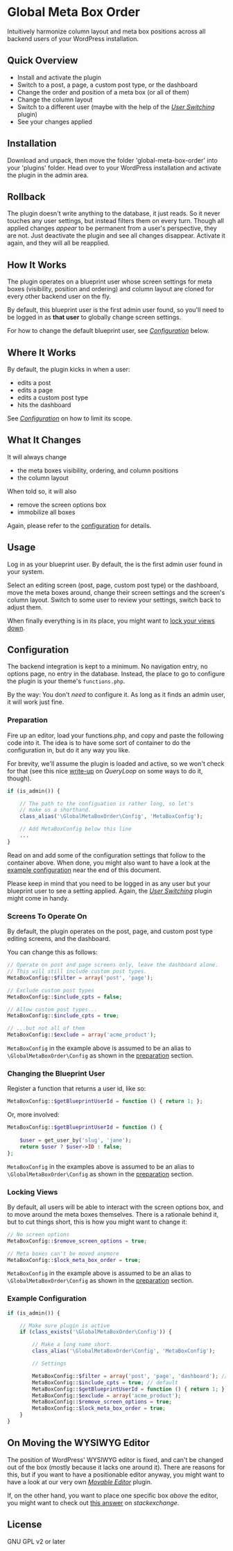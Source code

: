# Global Meta Box Order

Intuitively harmonize column layout and meta box positions across all backend users of your WordPress installation.  

## Quick Overview

* Install and activate the plugin
* Switch to a post, a page, a custom post type, or the dashboard
* Change the order and position of a meta box (or all of them)
* Change the column layout
* Switch to a different user (maybe with the help of the [_User Switching_](https://wordpress.org/plugins/user-switching/) plugin)
* See your changes applied   

## Installation

Download and unpack, then move the folder 'global-meta-box-order' into your 'plugins' folder. Head over to your WordPress installation and activate the plugin in the admin area.

## Rollback

The plugin doesn't write anything to the database, it just reads. So it never touches any user settings, but instead filters them on every turn. Though all applied changes _appear_ to be permanent from a user's perspective, they are not. Just deactivate the plugin and see all changes disappear. Activate it again, and they will all be reapplied.  

## How It Works

The plugin operates on a blueprint user whose screen settings for meta boxes (visibility, position and ordering) and column layout are cloned for every other backend user on the fly.

By default, this blueprint user is the first admin user found, so you'll need to be logged in as **that user** to globally change screen settings.   

For how to change the default blueprint user, see [_Configuration_](#configuration) below.

## Where It Works 

By default, the plugin kicks in when a user:

* edits a post
* edits a page
* edits a custom post type
* hits the dashboard

See [_Configuration_](#configuration) on how to limit its scope.

## What It Changes

It will always change

* the meta boxes visibility, ordering, and column positions
* the column layout

When told so, it will also

* remove the screen options box
* immobilize all boxes

Again, please refer to the [configuration](#configuration) for details.   

## Usage

Log in as your blueprint user. By default, the is the first admin user found in your system.   

Select an editing screen (post, page, custom post type) or the dashboard, move the meta boxes around, change their screen settings and the screen's column layout. Switch to some user to review your settings, switch back to adjust them.

When finally everything is in its place, you might want to [lock your views down](#locking_views). 

## <a id="configuration"></a>Configuration

The backend integration is kept to a minimum. No navigation entry, no options page, no entry in the database. Instead, the place to go to configure the plugin is your theme's `functions.php`.

By the way: You don't _need_ to configure it. As long as it finds an admin user, it will work just fine.

### <a id="preparation"></a>Preparation

Fire up an editor, load your functions.php, and copy and paste the following code into it. The idea is to have some sort of container to do the configuration in, but do it any way you like.

For brevity, we'll assume the plugin is loaded and active, so we won't check for that (see this nice [write-up](http://queryloop.com/how-to-detect-if-a-wordpress-plugin-is-active/) on _QueryLoop_ on some ways to do it, though).

```PHP
if (is_admin()) {

    // The path to the configuation is rather long, so let's
    // make us a shorthand.
    class_alias('\GlobalMetaBoxOrder\Config', 'MetaBoxConfig');

    // Add MetaBoxConfig below this line
    ...
}
```

Read on and add some of the configuration settings that follow to the  container above. When done, you might also want to have a look at the [example configuration](#example_config) near the end of this document.

Please keep in mind that you need to be logged in as any user but your blueprint user to see a setting applied. Again, the [_User Switching_](https://wordpress.org/plugins/user-switching/) plugin might come in handy.

### Screens To Operate On

By default, the plugin operates on the post, page, and custom post type editing screens, and the dashboard.

You can change this as follows:

```PHP
// Operate on post and page screens only, leave the dashboard alone.
// This will still include custom post types.
MetaBoxConfig::$filter = array('post', 'page');

// Exclude custom post types
MetaBoxConfig::$include_cpts = false; 

// Allow custom post types...
MetaBoxConfig::$include_cpts = true; 

// ...but not all of them
MetaBoxConfig::$exclude = array('acme_product');
```

`MetaBoxConfig` in the example above is assumed to be an alias to `\GlobalMetaBoxOrder\Config` as shown in the [preparation](#preparation) section.    

### Changing the Blueprint User

Register a function that returns a user id, like so:

```PHP
MetaBoxConfig::$getBlueprintUserId = function () { return 1; };
```

Or, more involved:

```PHP
MetaBoxConfig::$getBlueprintUserId = function () { 
            
    $user = get_user_by('slug', 'jane');
    return $user ? $user->ID : false; 
};
```

`MetaBoxConfig` in the examples above is assumed to be an alias to `\GlobalMetaBoxOrder\Config` as shown in the [preparation](#preparation) section.    

### <a id="locking_views"></a>Locking Views

By default, all users will be able to interact with the screen options box, and to move around the meta boxes themselves. There is a rationale behind it, but to cut things short, this is how you might want to change it:

```PHP
// No screen options 
MetaBoxConfig::$remove_screen_options = true;

// Meta boxes can't be moved anymore 
MetaBoxConfig::$lock_meta_box_order = true; 
```

`MetaBoxConfig` in the example above is assumed to be an alias to `\GlobalMetaBoxOrder\Config` as shown in the [preparation](#preparation) section.    

### <a id="example_config"></a>Example Configuration

```PHP
if (is_admin()) {

    // Make sure plugin is active
    if (class_exists('\GlobalMetaBoxOrder\Config')) {

        // Make a long name short. 
        class_alias('\GlobalMetaBoxOrder\Config', 'MetaBoxConfig');

        // Settings

        MetaBoxConfig::$filter = array('post', 'page', 'dashboard'); // default
        MetaBoxConfig::$include_cpts = true; // default
        MetaBoxConfig::$getBlueprintUserId = function () { return 1; };
        MetaBoxConfig::$exclude = array('acme_product');
        MetaBoxConfig::$remove_screen_options = true;
        MetaBoxConfig::$lock_meta_box_order = true; 
    }
}
```

## On Moving the WYSIWYG Editor

The position of WordPress' WYSIWYG editor is fixed, and can't be changed out of the box (mostly because it lacks one around it). There are reasons for this, but if you want to have a positionable editor anyway, you might want to have a look at our very own [_Movable Editor_]() plugin.

If, on the other hand, you want to place one specific box _above_ the editor, you might want to check out [this answer](http://wordpress.stackexchange.com/a/88103) on _stackexchange_.

## License

GNU GPL v2 or later